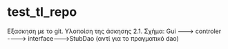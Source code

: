 test_tl_repo
============
Εξασκηση με το git. Υλοποίση της άσκησης 2.1. 
Σχήμα: Gui ---> controler ----> interface--->StubDao (αντί για το πραγματικό dao)
